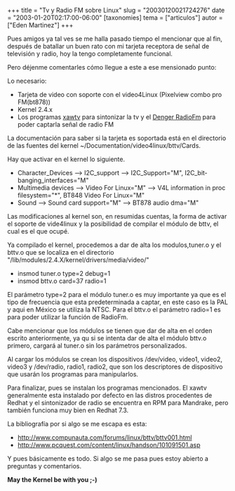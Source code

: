 +++
title = "Tv y Radio FM sobre Linux"
slug = "20030120021724276"
date = "2003-01-20T02:17:00-06:00"
[taxonomies]
tema = ["articulos"]
autor = ["Eden Martinez"]
+++

Pues amigos ya tal ves se me halla pasado tiempo el mencionar que al
fin, después de batallar un buen rato con mi tarjeta receptora de señal
de televisión y radio, hoy la tengo completamente funcional.

Pero déjenme comentarles cómo llegue a este a ese mensionado punto:

<!-- more -->
Lo necesario:

-   Tarjeta de video con soporte con el video4Linux (Pixelview combo pro
    FM(bt878))
-   Kernel 2.4.x
-   Los programas [xawtv](http://bytesex.org/xawtv/) para sintonizar la
    tv y el [Denger RadioFm](http://oss.mdamt.net/radiofm/) para poder
    captarla señal de radio FM

La documentación para saber si la tarjeta es soportada está en el
directorio de las fuentes del kernel
\~/Documentation/video4linux/bttv/Cards.

Hay que activar en el kernel lo siguiente.

-   Character_Devices --\> I2C_support --\> I2C_Support="M",
    I2C_bit-banging_interfaces="M"
-   Multimedia devices --\> Video For Linux="M" --\> V4L information in
    proc filesystem="\*", BT848 Video For Linux="M"
-   Sound --\> Sound card support="M" --\> BT878 audio dma="M"

Las modificaciones al kernel son, en resumidas cuentas, la forma de
activar el soporte de vide4linux y la posibilidad de compilar el módulo
de bttv, el cual es el que ocupé.

Ya compilado el kernel, procedemos a dar de alta los modulos,tuner.o y
el bttv.o que se localiza en el directorio
"/lib/modules/2.4.X/kernel/drivers/media/video/"

-   insmod tuner.o type=2 debug=1
-   insmod bttv.o card=37 radio=1

El parámetro type=2 para el módulo tuner.o es muy importante ya que es
el tipo de frecuencia que esta predeterminada a captar, en este caso es
la PAL y aqui en México se utiliza la NTSC. Para el bttv.o el parámetro
radio=1 es para poder utilizar la función de RadioFm.

Cabe mencionar que los módulos se tienen que dar de alta en el orden
escrito anteriormente, ya qu si se intenta dar de alta el módulo bttv.o
primero, cargará al tuner.o sin los parámetros personalizados.

Al cargar los módulos se crean los dispositivos /dev/video, video1,
video2, video3 y /dev/radio, radio1, radio2, que son los descriptores de
dispositivo que usarán los programas para manipularlos.

Para finalizar, pues se instalan los programas mencionados. El xawtv
generalmente esta instalado por defecto en las distros procedentes de
Redhat y el sintonizador de radio se encuentra en RPM para Mandrake,
pero también funciona muy bien en Redhat 7.3.

La bibliografía por si algo se me escapa es esta:

-   <http://www.compunauta.com/forums/linux/bttv/bttv001.html>
-   <http://www.pcquest.com/content/linux/handson/101091501.asp>

Y pues básicamente es todo. Si algo se me pasa pues estoy abierto a
preguntas y comentarios.

**May the Kernel be with you ;-)**
